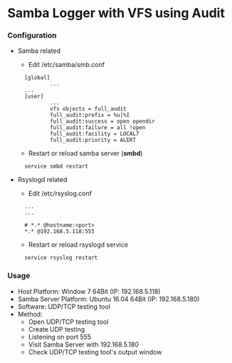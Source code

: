 # Samba Logger with VFS using Audit

### Configuration
  + Samba related 
    - Edit /etc/samba/smb.conf
  
    ```
      [global]
              ...
      ...
      [user]
              ...
              vfs objects = full_audit
              full_audit:prefix = %u|%I
              full_audit:success = open opendir
              full_audit:failure = all !open
              full_audit:facility = LOCAL7
              full_audit:priority = ALERT
    ```
    
    - Restart or reload samba server (**smbd**)
    
    ```
      service smbd restart  
    ```
  
  + Rsyslogd related 
    - Edit /etc/rsyslog.conf
    
    ```
      ...
      ...
      
      # *.* @hostname:<port>
      *.* @192.168.5.118:555
    ```
    
    - Restart or reload rsyslogd service
    
    ```
      service rsyslog restart
    ```

### Usage
  + Host Platform: Window 7 64Bit (IP: 192.168.5.118)
  + Samba Server Platform: Ubuntu 16.04 64Bit (IP: 192.168.5.180)
  + Software: UDP/TCP testing tool
  + Method:
    - Open UDP/TCP testing tool
    - Create UDP testing
    - Listening on port 555
    - Visit Samba Server with 192.168.5.180
    - Check UDP/TCP testing tool's output window
